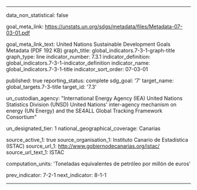 
---
data_non_statistical: false

goal_meta_link: https://unstats.un.org/sdgs/metadata/files/Metadata-07-03-01.pdf

goal_meta_link_text: United Nations Sustainable Development Goals Metadata (PDF 192 KB)
graph_title: global_indicators.7-3-1-graph-title
graph_type: line
indicator_number: 7.3.1
indicator_definition: global_indicators.7-3-1-indicator_definition
indicator_name: global_indicators.7-3-1-title
indicator_sort_order: 07-03-01

published: true 
reporting_status: complete
sdg_goal: '7'
target_name: global_targets.7-3-title
target_id: '7.3'

un_custodian_agency: "International Energy Agency (IEA) United Nations Statistics Division
  (UNSD) United Nations' inter-agency mechanism on energy (UN Energy) and the SE4ALL
  Global Tracking Framework Consortium"

un_designated_tier: 1
national_geographical_coverage: Canarias

source_active_1: true
source_organisation_1: Instituto Canario de Estadística (ISTAC)
source_url_1: http://www.gobiernodecanarias.org/istac/
source_url_text_1: ISTAC

computation_units: 'Toneladas equivalentes de petróleo por millón de euros'

prev_indicator: 7-2-1
next_indicator: 8-1-1

---